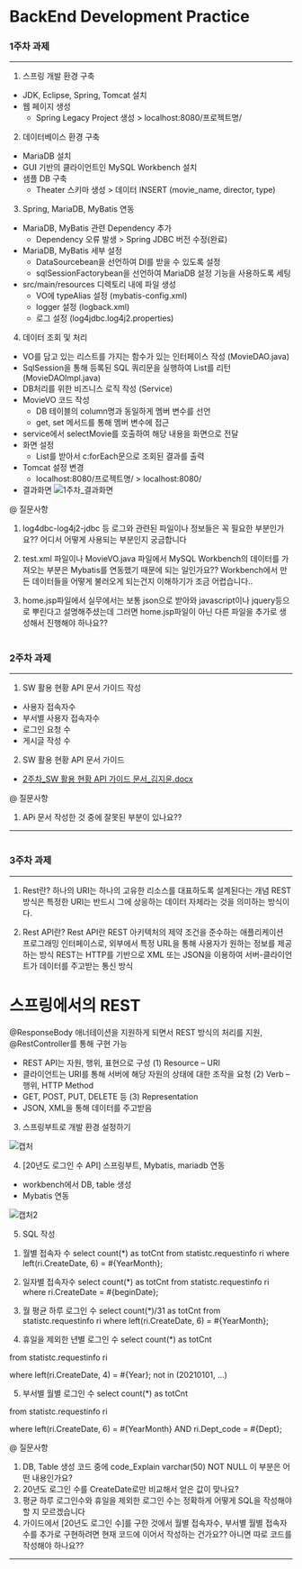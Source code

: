 # BackEnd Development Practice #

### 1주차 과제 ###
---

1. 스프링 개발 환경 구축
 - JDK, Eclipse, Spring, Tomcat 설치
 - 웹 페이지 생성
   - Spring Legacy Project 생성 > localhost:8080/프로젝트명/

2. 데이터베이스 환경 구축
 - MariaDB 설치 
 - GUI 기반의 클라이언트인 MySQL Workbench 설치
 - 샘플 DB 구축 
   - Theater 스키마 생성 > 데이터 INSERT (movie_name, director, type)

3. Spring, MariaDB, MyBatis 연동
 - MariaDB, MyBatis 관련 Dependency 추가 
   - Dependency 오류 발생 > Spring JDBC 버전 수정(완료)
 - MariaDB, MyBatis 세부 설정
   - DataSourcebean을 선언하여 DI를 받을 수 있도록 설정 
   - sqlSessionFactorybean을 선언하여 MariaDB 설정 기능을 사용하도록 세팅
 - src/main/resources 디렉토리 내에 파일 생성
   - VO에 typeAlias 설정 (mybatis-config.xml)
   - logger 설정 (logback.xml)
   - 로그 설정 (log4jdbc.log4j2.properties)

4. 데이터 조회 및 처리 
 - VO를 담고 있는 리스트를 가지는 함수가 있는 인터페이스 작성 (MovieDAO.java)
 - SqlSession을 통해 등록된 SQL 쿼리문을 실행하여 List를 리턴 (MovieDAOImpl.java)
 - DB처리를 위한 비즈니스 로직 작성 (Service)
 - MovieVO 코드 작성
   - DB 테이블의 column명과 동일하게 멤버 변수를 선언
   - get, set 메서드를 통해 멤버 변수에 접근
 - service에서 selectMovie를 호출하여 해당 내용을 화면으로 전달
 - 화면 설정
   - List를 받아서 c:forEach문으로 조회된 결과를 출력
 - Tomcat 설정 변경
   - localhost:8080/프로젝트명/ > localhost:8080/
 - 결과화면
 ![1주차_결과화면](https://user-images.githubusercontent.com/44959513/105055692-a7299500-5ab6-11eb-81d8-7dcd108f57e1.png)

@ 질문사항
1. log4dbc-log4j2-jdbc 등 로그와 관련된 파일이나 정보들은 꼭 필요한 부분인가요?? 어디서 어떻게 사용되는 부분인지 궁금합니다

2. test.xml 파일이나 MovieVO.java 파일에서 MySQL Workbench의 데이터를 가져오는 부분은 Mybatis를 연동했기 때문에 되는 일인가요?? 
Workbench에서 만든 데이터들을 어떻게 불러오게 되는건지 이해하기가 조금 어렵습니다..

3. home.jsp파일에서 실무에서는 보통 json으로 받아와 javascript이나 jquery등으로 뿌린다고 설명해주셨는데 그러면 home.jsp파일이 아닌 다른 파일을 추가로 생성해서 진행해야 하나요??
# #

### 2주차 과제 ###
---

1. SW 활용 현황 API 문서 가이드 작성
  - 사용자 접속자수
  - 부서별 사용자 접속자수 
  - 로그인 요청 수
  - 게시글 작성 수
2. SW 활용 현황 API 문서 가이드
  - [2주차_SW 활용 현황 API 가이드 문서_김지윤.docx](https://github.com/JiYoon13/SWAPI/files/5842739/2._SW.API._.docx)

@ 질문사항
 1. APi 문서 작성한 것 중에 잘못된 부분이 있나요?? 
 ---
 
# #

### 3주차 과제 ###
---

1. Rest란?
하나의 URI는 하나의 고유한 리소스를 대표하도록 설계된다는 개념
REST방식은 특정한 URI는 반드시 그에 상응하는 데이터 자체라는 것을 의미하는 방식이다.

2. Rest API란?
Rest API란 REST 아키텍처의 제약 조건을 준수하는 애플리케이션 프로그래밍 인터페이스로, 외부에서 특정 URL을 통해 사용자가 원하는 정보를 제공하는 방식
REST는 HTTP를 기반으로 XML 또는 JSON을 이용하여 서버-클라이언트가 데이터를 주고받는 통신 방식
# 스프링에서의 REST 
 @ResponseBody 애너테이션을 지원하게 되면서 REST 방식의 처리를 지원, @RestController를 통해 구현 가능

- REST API는 자원, 행위, 표현으로 구성
(1) Resource – URI
 - 클라이언트는 URI를 통해 서버에 해당 자원의 상태에 대한 조작을 요청
(2) Verb – 행위, HTTP Method
 - GET, POST, PUT, DELETE 등
(3) Representation
 - JSON, XML을 통해 데이터를 주고받음

3. 스프링부트로 개발 환경 설정하기

![캡처](https://user-images.githubusercontent.com/44959513/106143097-ab8c3700-61b5-11eb-99ff-f4e182196317.PNG)

4. [20년도 로그인 수 API] 스프링부트, Mybatis, mariadb 연동
- workbench에서 DB, table 생성
- Mybatis 연동

![캡처2](https://user-images.githubusercontent.com/44959513/106143154-b941bc80-61b5-11eb-9075-05a6640cd2cd.PNG)

5. SQL 작성
 1) 월별 접속자 수
  select count(*) as totCnt
  from statistc.requestinfo ri
  where left(ri.CreateDate, 6) = #{YearMonth};


 2) 일자별 접속자수
select count(*) as totCnt
from statistc.requestinfo ri
where ri.CreateDate = #{beginDate};

 3) 월 평균 하루 로그인 수
select count(*)/31 as totCnt
from statistc.requestinfo ri
where left(ri.CreateDate, 6) = #{YearMonth};

 4) 휴일을 제외한 년별 로그인 수
select count(*) as totCnt

from statistc.requestinfo ri

where left(ri.CreateDate, 4) = #{Year}; not in (20210101, …)

 5) 부서별 월별 로그인 수
select count(*) as totCnt

from statistc.requestinfo ri

where left(ri.CreateDate, 6) = #{YearMonth} AND ri.Dept_code = #{Dept};

@ 질문사항
1. DB, Table 생성 코드 중에 code_Explain varchar(50) NOT NULL 이 부분은 어떤 내용인가요?
2. 20년도 로그인 수를 CreateDate로만 비교해서 얻은 값이 맞나요? 
3. 평균 하루 로그인수와 휴일을 제외한 로그인 수는 정확하게 어떻게 SQL을 작성해야할 지 모르겠습니다
4. 가이드에서 [20년도 로그인 수]를 구한 것에서 월별 접속자수, 부서별 월별 접속자 수를 추가로 구현하려면 현재 코드에 이어서 작성하는 건가요?? 아니면 따로 코드를 작성해야 하나요??

 ---


   
